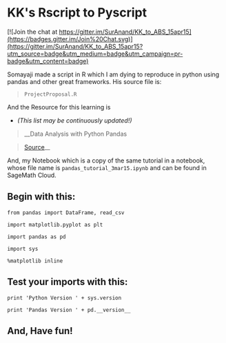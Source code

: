 # KK's Rscript to Pyscript

[![Join the chat at https://gitter.im/SurAnand/KK_to_ABS_15apr15](https://badges.gitter.im/Join%20Chat.svg)](https://gitter.im/SurAnand/KK_to_ABS_15apr15?utm_source=badge&utm_medium=badge&utm_campaign=pr-badge&utm_content=badge)

Somayaji made a script in R which I am dying to reproduce in python using pandas and other great frameworks. His source file is:

> `ProjectProposal.R`

And the Resource for this learning is 
* _(This list may be continuously updated!)_

> __Data Analysis with Python Pandas

> [Source](https://bitbucket.org/hrojas/learn-pandas)__

And, my Notebook which is a copy of the same tutorial in a notebook, whose file name is `pandas_tutorial_3mar15.ipynb` and can be found in SageMath Cloud.

## Begin with this:

`from pandas import DataFrame, read_csv`

`import matplotlib.pyplot as plt`

`import pandas as pd`

`import sys`

`%matplotlib inline`

## Test your imports with this:

`print 'Python Version ' + sys.version`

`print 'Pandas Version ' + pd.__version__`

## And, Have fun!
